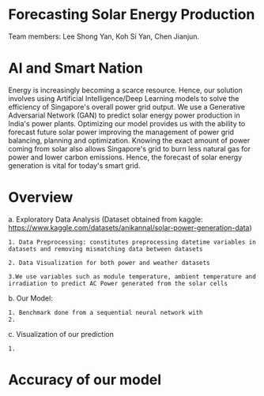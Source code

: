 # Forecasting Solar Energy Production 
 Team members: Lee Shong Yan, Koh Si Yan, Chen Jianjun. 
 
# AI and Smart Nation
 Energy is increasingly becoming a scarce resource. Hence, our solution involves using Artificial Intelligence/Deep Learning models to solve the efficiency of Singapore's overall power grid output. We use a Generative Adversarial Network (GAN) to predict solar energy power production in India's power plants. Optimizing our model provides us with the ability to forecast future solar power improving the management of power grid balancing, planning and optimization. Knowing the exact amount of power coming from solar also allows Singapore's grid to burn less natural gas for power and lower carbon emissions. Hence, the forecast of solar energy generation is vital for today's smart grid.

# Overview
a. Exploratory Data Analysis 
(Dataset obtained from kaggle: https://www.kaggle.com/datasets/anikannal/solar-power-generation-data)

    1. Data Preprocessing: constitutes preprocessing datetime variables in datasets and removing mismatching data between datasets

    2. Data Visualization for both power and weather datasets

    3.We use variables such as module temperature, ambient temperature and irradiation to predict AC Power generated from the solar cells

b. Our Model:
    
    1. Benchmark done from a sequential neural network with 
    2. 

c. Visualization of our prediction

    1.

# Accuracy of our model


```python

```
